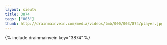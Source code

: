 ```yaml
--- 
layout: sieutv
title: 3874
tags: ["003"]
thumb: http://drainmainvein.com/media/videos/tmb/000/003/874/player.jpg
---
```

{% include drainmainvein key="3874" %} 
